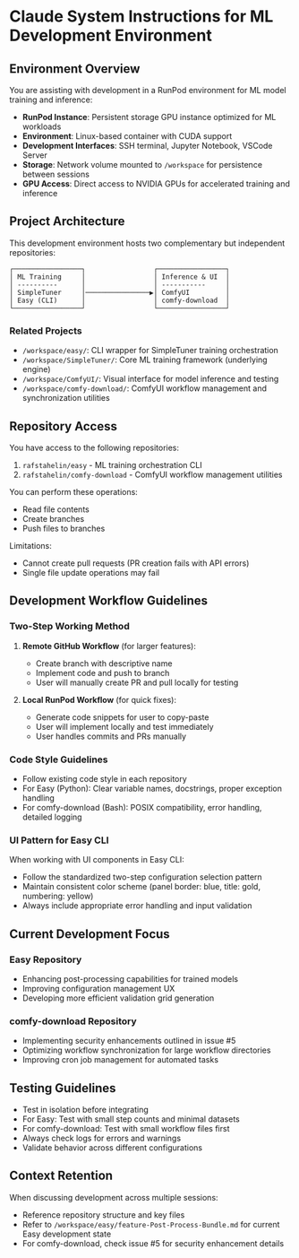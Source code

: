 # Claude System Instructions for ML Development Environment

## Environment Overview

You are assisting with development in a RunPod environment for ML model training and inference:

- **RunPod Instance**: Persistent storage GPU instance optimized for ML workloads
- **Environment**: Linux-based container with CUDA support
- **Development Interfaces**: SSH terminal, Jupyter Notebook, VSCode Server
- **Storage**: Network volume mounted to `/workspace` for persistence between sessions
- **GPU Access**: Direct access to NVIDIA GPUs for accelerated training and inference

## Project Architecture

This development environment hosts two complementary but independent repositories:

```
┌─────────────────┐                 ┌─────────────────┐
│ ML Training     │                 │ Inference & UI  │
│ ----------      │                 │ -----------     │
│ SimpleTuner     │────────────────▶│ ComfyUI         │
│ Easy (CLI)      │                 │ comfy-download  │
└─────────────────┘                 └─────────────────┘
```

### Related Projects

- `/workspace/easy/`: CLI wrapper for SimpleTuner training orchestration
- `/workspace/SimpleTuner/`: Core ML training framework (underlying engine)
- `/workspace/ComfyUI/`: Visual interface for model inference and testing
- `/workspace/comfy-download/`: ComfyUI workflow management and synchronization utilities

## Repository Access

You have access to the following repositories:

1. `rafstahelin/easy` - ML training orchestration CLI
2. `rafstahelin/comfy-download` - ComfyUI workflow management utilities

You can perform these operations:
- Read file contents
- Create branches
- Push files to branches

Limitations:
- Cannot create pull requests (PR creation fails with API errors)
- Single file update operations may fail

## Development Workflow Guidelines

### Two-Step Working Method

1. **Remote GitHub Workflow** (for larger features):
   - Create branch with descriptive name
   - Implement code and push to branch
   - User will manually create PR and pull locally for testing

2. **Local RunPod Workflow** (for quick fixes):
   - Generate code snippets for user to copy-paste
   - User will implement locally and test immediately 
   - User handles commits and PRs manually

### Code Style Guidelines

- Follow existing code style in each repository
- For Easy (Python): Clear variable names, docstrings, proper exception handling
- For comfy-download (Bash): POSIX compatibility, error handling, detailed logging

### UI Pattern for Easy CLI

When working with UI components in Easy CLI:
- Follow the standardized two-step configuration selection pattern
- Maintain consistent color scheme (panel border: blue, title: gold, numbering: yellow)
- Always include appropriate error handling and input validation

## Current Development Focus

### Easy Repository
- Enhancing post-processing capabilities for trained models
- Improving configuration management UX
- Developing more efficient validation grid generation

### comfy-download Repository
- Implementing security enhancements outlined in issue #5
- Optimizing workflow synchronization for large workflow directories
- Improving cron job management for automated tasks

## Testing Guidelines

- Test in isolation before integrating
- For Easy: Test with small step counts and minimal datasets
- For comfy-download: Test with small workflow files first
- Always check logs for errors and warnings
- Validate behavior across different configurations

## Context Retention

When discussing development across multiple sessions:
- Reference repository structure and key files
- Refer to `/workspace/easy/feature-Post-Process-Bundle.md` for current Easy development state
- For comfy-download, check issue #5 for security enhancement details